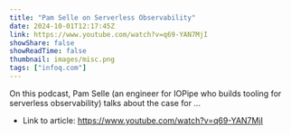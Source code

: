 ```yaml
---
title: "Pam Selle on Serverless Observability"
date: 2024-10-01T12:17:45Z
link: https://www.youtube.com/watch?v=q69-YAN7MjI
showShare: false
showReadTime: false
thumbnail: images/misc.png
tags: ["infoq.com"]
---
```

On this podcast, Pam Selle (an engineer for IOPipe who builds tooling for serverless observability) talks about the case for ...

- Link to article: https://www.youtube.com/watch?v=q69-YAN7MjI